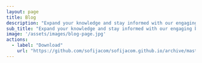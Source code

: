 ```yaml
---
layout: page
title: Blog
description: "Expand your knowledge and stay informed with our engaging blog posts"
sub_title: "Expand your knowledge and stay informed with our engaging blog posts"
image: '/assets/images/blog-page.jpg'
actions:
  - label: "Download"
    url: "https://github.com/sofijacom/sofijacom.github.io/archive/master.zip"
---
```

